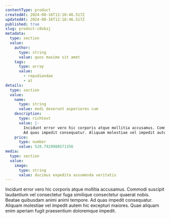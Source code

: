 ```yaml
---
contentType: product
createdAt: 2024-08-16T12:18:46.517Z
updatedAt: 2024-08-16T12:18:46.517Z
published: true
slug: product-c0vbzj
metadata:
  type: section
  value:
    author:
      type: string
      value: quos maxime sit amet
    tags:
      type: array
      value:
        - repudiandae
        - at
details:
  type: section
  value:
    name:
      type: string
      value: modi deserunt asperiores cum
    description:
      type: richtext
      value: |-
        Incidunt error vero hic corporis atque mollitia accusamus. Commodi suscipit laudantium vel consectetur fuga similique consectetur quaerat nobis. Beatae quibusdam animi animi tempore.
        Ad quas impedit consequatur. Aliquam molestiae vel impedit autem hic excepturi maiores. Quae aliquam enim aperiam fugit praesentium doloremque impedit.
    price:
      type: number
      value: 528.7429988571356
media:
  type: section
  value:
    image:
      type: string
      value: ducimus expedita assumenda veritatis
---
```


Incidunt error vero hic corporis atque mollitia accusamus. Commodi suscipit laudantium vel consectetur fuga similique consectetur quaerat nobis. Beatae quibusdam animi animi tempore.
Ad quas impedit consequatur. Aliquam molestiae vel impedit autem hic excepturi maiores. Quae aliquam enim aperiam fugit praesentium doloremque impedit.